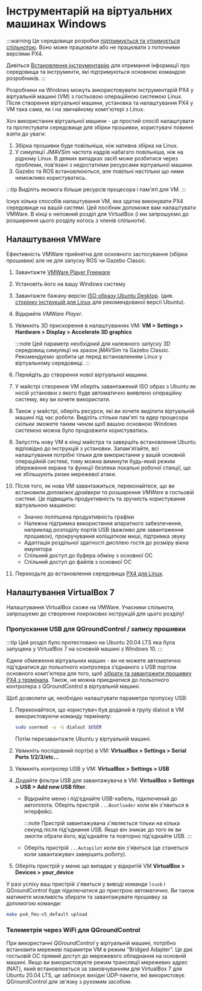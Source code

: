# Інструментарій на віртуальних машинах Windows

:::warning
Це середовище розробки [підтримується та утримується спільнотою](../advanced/community_supported_dev_env.md). Воно може працювати або не працювати з поточними версіями PX4.

Дивіться [Встановлення інструментарію](../dev_setup/dev_env.md) для отримання інформації про середовища та інструменти, які підтримуються основною командою розробників.
:::

Розробники на Windows можуть використовувати інструментарій PX4 у віртуальній машині (VM) з гостьовою операційною системою Linux. Після створення віртуальної машини, установка та налаштування PX4 у VM така сама, як і на звичайному комп'ютері з Linux.

Хоч використання віртуальної машини - це простий спосіб налаштувати та протестувати середовище для збірки прошивки, користувачі повинні взяти до уваги:

1. Збірка прошивки буде повільніша, ніж нативна збірка на Linux.
1. У симуляції JMAVSim частота кадрів набагато повільніша, ніж на рідному Linux. В деяких випадках засіб може розбитися через проблеми, пов'язані з недостатніми ресурсами віртуальної машини.
1. Gazebo та ROS встановлюються, але повільні настільки що ними неможливо користуватись.

:::tip
Виділіть якомога більше ресурсів процесора і пам'яті для VM.
:::

Існує кілька способів налаштування VM, яка здатна виконувати PX4 середовище на вашій системі. Цей посібник допоможе вам налаштувати VMWare. В кінці є неповний розділ для VirtualBox (і ми запрошуємо до розширення цього розділу когось з членів спільноти).

## Налаштування VMWare

Ефективність VMWare прийнятна для основного застосування (збірки прошивки) але не для запуску ROS чи Gazebo Classic.

1. Завантажте [VMWare Player Freeware](https://www.vmware.com/products/workstation-player/workstation-player-evaluation.html)
1. Установіть його на вашу Windows систему
1. Завантажте бажану версію [ISO образу Ubuntu Desktop](https://www.ubuntu.com/download/desktop). (див. [сторінку інструкцій для Linux](../dev_setup/dev_env_linux.md) для рекомендованої версії Ubuntu).
1. Відкрийте _VMWare Player_.
1. Увімкніть 3D прискорення в налаштуваннях VM: **VM > Settings > Hardware > Display > Accelerate 3D graphics**

   :::note
Цей параметр необхідний для належного запуску 3D середовищ симуляції на зразок jMAVSim та Gazebo Classic.
Рекомендуємо зробити це перед встановленням Linux у віртуальному середовищі.
:::

1. Перейдіть до створення нової віртуальної машини.
1. У майстрі створення VM оберіть завантажений ISO образ з Ubuntu як носій установки з якого буде автоматично виявлено операційну систему, яку ви хочете використати.
1. Також у майстрі, оберіть ресурси, які ви хочете виділити віртуальній машині під час роботи. Виділіть стільки пам'яті та ядер процесора скільки зможете таким чином щоб вашою основною Windows системою можна було продовжити користуватись.
1. Запустіть нову VM в кінці майстра та завершіть встановлення Ubuntu відповідно до інструкцій з установки. Запам'ятайте, всі налаштування потрібні тільки для використання у вашій основній операційній системі, тому можна вимкнути будь-який режим збереження екрана та функції безпеки локальні робочої станції, що не збільшують ризик мережевої атаки.
1. Після того, як нова VM завантажиться, переконайтеся, що ви встановили _допоміжні драйвери та розширення VMWare_ в гостьовій системі. Це підвищить продуктивність та зручність користування віртуальною машиною:

   - Значно поліпшена продуктивність графіки
   - Належна підтримка використання апаратного забезпечення, наприклад розподілу портів USB (важливо для завантаження прошивок), прокручування коліщатком миші, підтримка звуку
   - Адаптація роздільної здатності дисплею гостя до розміру вікна емулятора
   - Спільний доступ до буфера обміну з основної ОС
   - Спільний доступ до файлів з основної ОС

1. Переходьте до встановлення середовища [PX4 для Linux](../dev_setup/dev_env_linux.md).

## Налаштування VirtualBox 7

Налаштування VirtualBox схоже на VMWare. Учасники спільноти, запрошуємо до створення покрокових інструкцій для цього розділу!

### Пропускання USB для QGroundControl / запису прошивки

:::tip
Цей розділ було протестовано на Ubuntu 20.04 LTS яка була запущена у VirtualBox 7 на основній машині з Windows 10.
:::

Єдине обмеження віртуальних машин - ви не можете автоматично під'єднатися до польотного контролера з'єднаного з USB портом основного комп'ютера для того, щоб [зібрати та завантажити прошивку PX4 з термінала](../dev_setup/building_px4.md#uploading-firmware-flashing-the-board). Також, не можна приєднатися до польотного контролера з QGroundControl в віртуальній машині.

Щоб дозволити це, необхідно налаштувати параметри пропуску USB:

1. Переконайтеся, що користувач був доданий в групу dialout в VM використовуючи команду терміналу:

   ```sh
   sudo usermod -a -G dialout $USER
   ```

   Потім перезавантажте Ubuntu у віртуальній машині.

1. Увімкніть послідовний порт(и) в VM: **VirtualBox > Settings > Serial Ports 1/2/3/etc...**
1. Увімкніть контролер USB у VM: **VirtualBox > Settings > USB**
1. Додайте фільтри USB для завантажувача в VM: **VirtualBox > Settings > USB > Add new USB filter**.

   - Відкрийте меню і під'єднайте USB-кабель, підключений до автопілота. Оберіть пристрій `...Bootloader` коли він з'явиться в інтерфейсі.

     :::note
Пристрій завантажувача з'являється тільки на кілька секунд після під'єднання USB.
Якщо він зникає до того як ви змогли обрати його, від'єднайте та повторно під'єднайте USB.
:::

   - Оберіть пристрій `...Autopilot` коли він з'явиться (це станеться коли завантажувач завершить роботу).

1. Оберіть пристрій у меню що випадає у відкритій VM **VirtualBox > Devices > your_device**

У разі успіху ваш пристрій з'явиться у виводі команди `lsusb` і QGroundControl буде підключатися до пристрою автоматично. Ви також матимете можливість збирати та завантажувати прошивку за допомогою команди:

```sh
make px4_fmu-v5_default upload
```

### Телеметрія через WiFi для QGroundControl

При використанні _QGroundControl_ у віртуальній машині, потрібно встановити мережеві параметри VM в режим "Bridged Adapter". Це дає гостьовій ОС прямий доступ до мережевого обладнання на основній машині. Якщо ви використовуєте режим трансляції мережевих адрес (NAT), який встановлюється за замовчуванням для VirtualBox 7 для Ubuntu 20.04 LTS, це заблокує вихідні UDP-пакети, які використовує QGroundControl для зв'язку з рухомим засобом.
